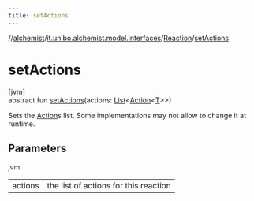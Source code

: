 ```yaml
---
title: setActions
---
```

//[alchemist](../../../index.html)/[it.unibo.alchemist.model.interfaces](../index.html)/[Reaction](index.html)/[setActions](set-actions.html)



# setActions



[jvm]\
abstract fun [setActions](set-actions.html)(actions: [List](https://docs.oracle.com/javase/8/docs/api/java/util/List.html)<[Action](../-action/index.html)<[T](../../it.unibo.alchemist.boundary.interfaces/-output-monitor/index.html)>>)



Sets the [Action](../-action/index.html)s list. Some implementations may not allow to change it at runtime.



## Parameters


jvm

| | |
|---|---|
| actions | the list of actions for this reaction |




